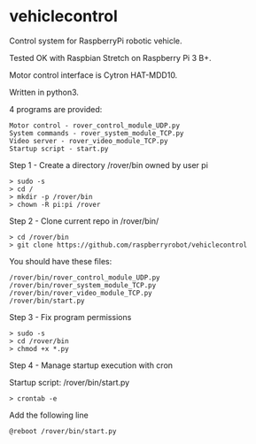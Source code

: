 # vehiclecontrol

Control system for RaspberryPi robotic vehicle.

Tested OK with Raspbian Stretch on Raspberry Pi 3 B+.

Motor control interface is Cytron HAT-MDD10.

Written in python3.

4 programs are provided:

	Motor control - rover_control_module_UDP.py
	System commands - rover_system_module_TCP.py
	Video server - rover_video_module_TCP.py
	Startup script - start.py

Step 1 - Create a directory /rover/bin owned by user pi

	> sudo -s
	> cd /
	> mkdir -p /rover/bin
	> chown -R pi:pi /rover

Step 2 - Clone current repo in /rover/bin/

	> cd /rover/bin
	> git clone https://github.com/raspberryrobot/vehiclecontrol

You should have these files: 

	/rover/bin/rover_control_module_UDP.py
	/rover/bin/rover_system_module_TCP.py
	/rover/bin/rover_video_module_TCP.py
	/rover/bin/start.py

Step 3 - Fix program permissions

	> sudo -s
	> cd /rover/bin
	> chmod +x *.py

Step 4 - Manage startup execution with cron 
	
Startup script: /rover/bin/start.py

	> crontab -e

Add the following line

	@reboot /rover/bin/start.py
